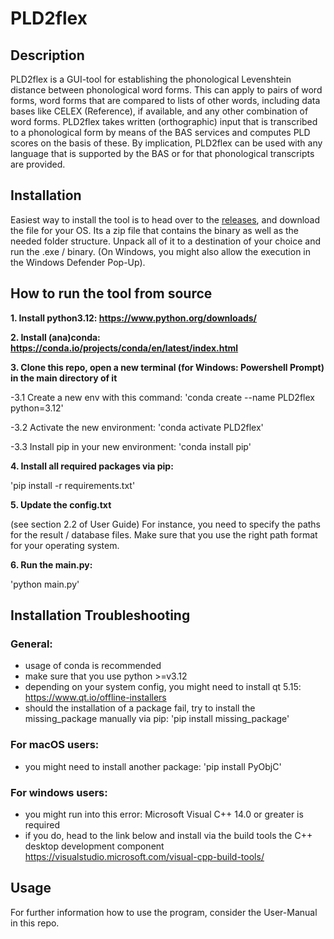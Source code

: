 # PLD2flex

## Description
PLD2flex is a GUI-tool for establishing the phonological Levenshtein distance between phonological word forms. This can apply to pairs of word forms, word forms that are compared to lists of other words, including data bases like CELEX (Reference), if available, and any other combination of word forms. PLD2flex takes written (orthographic) input that is transcribed to a phonological form by means of the BAS services and computes PLD scores on the basis of these. By implication, PLD2flex can be used with any language that is supported by the BAS or for that phonological transcripts are provided. 

## Installation

Easiest way to install the tool is to head over to the [releases](https://github.com/FelixTheodor/PLD2flex/releases), and download the file for your OS.
Its a zip file that contains the binary as well as the needed folder structure. Unpack all of it to a destination of your choice and run the .exe / binary.
(On Windows, you might also allow the execution in the Windows Defender Pop-Up).


## How to run the tool from source

**1. Install python3.12: https://www.python.org/downloads/**

**2. Install (ana)conda: https://conda.io/projects/conda/en/latest/index.html** 

**3. Clone this repo, open a new terminal (for Windows: Powershell Prompt) in the main directory of it**

-3.1 Create a new env with this command:
'conda create --name PLD2flex python=3.12'

-3.2 Activate the new environment:
'conda activate PLD2flex'

-3.3 Install pip in your new environment:
'conda install pip'

**4. Install all required packages via pip:**

'pip install -r requirements.txt'

**5. Update the config.txt**

(see section 2.2 of User Guide) 
For instance, you need to specify the paths for the result / database files. Make sure that you use the right path format for your operating system.

**6. Run the main.py:**

'python main.py'


## Installation Troubleshooting

### General:
- usage of conda is recommended
- make sure that you use python >=v3.12
- depending on your system config, you might need to install qt 5.15: 
https://www.qt.io/offline-installers 
- should the installation of a package fail, try to install the missing_package manually via pip:
'pip install missing_package'

### For macOS users:
- you might need to install another package: 
'pip install PyObjC'

### For windows users:
- you might run into this error: Microsoft Visual C++ 14.0 or greater is required
- if you do, head to the link below and install via the build tools the C++ desktop development component
https://visualstudio.microsoft.com/visual-cpp-build-tools/



## Usage

For further information how to use the program, consider the User-Manual in this repo.